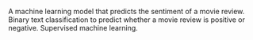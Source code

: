 A machine learning model that predicts the sentiment of a movie review. Binary text classification to predict whether a movie review is positive or negative. Supervised machine learning.
